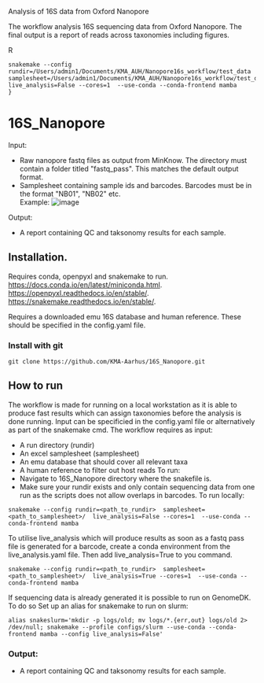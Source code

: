 Analysis of 16S data from Oxford Nanopore

The workflow analysis 16S sequencing data from Oxford Nanopore. The final output is a report of reads across taxonomies including figures.

R
```
snakemake --config rundir=/Users/admin1/Documents/KMA_AUH/Nanopore16s_workflow/test_data  samplesheet=/Users/admin1/Documents/KMA_AUH/Nanopore16s_workflow/test_data/test_sample.xlsx  live_analysis=False --cores=1  --use-conda --conda-frontend mamba
}
```


# 16S_Nanopore
Input: 
- Raw nanopore fastq files as output from MinKnow. The directory must contain a folder titled "fastq_pass". This matches the default output format.   
- Samplesheet containing sample ids and barcodes. Barcodes must be in the format "NB01", "NB02" etc.  
Example:
![image](https://user-images.githubusercontent.com/90172976/157239868-b8989c11-0dce-4d4e-b886-5e89bc3bab1a.png)


Output:  
- A report containing QC and taksonomy results for each sample.

## Installation. 
Requires conda, openpyxl and snakemake to run.  
https://docs.conda.io/en/latest/miniconda.html. 
https://openpyxl.readthedocs.io/en/stable/.  
https://snakemake.readthedocs.io/en/stable/. 

Requires a downloaded emu 16S database and human reference. These should be specified in the config.yaml file.

### Install with git
```
git clone https://github.com/KMA-Aarhus/16S_Nanopore.git
```
## How to run
The workflow is made for running on a local workstation as it is able to produce fast results which can assign taxonomies before the analysis is done running. Input can be specificied in the config.yaml file or alternatively as part of the snakemake cmd. The workflow requires as input:
* A run directory (rundir)
* An excel samplesheet (samplesheet)
* An emu database that should cover all relevant taxa
* A human reference to filter out host reads
To run:
* Navigate to 16S_Nanopore directory where the snakefile is.  
* Make sure your rundir exists and only contain sequencing data from one run as the scripts does not allow overlaps in barcodes.
To run locally:
```
snakemake --config rundir=<path_to_rundir>  samplesheet=<path_to_samplesheet>/  live_analysis=False --cores=1  --use-conda --conda-frontend mamba
```
To utilise live_analysis which will produce results as soon as a fastq pass file is generated for a barcode, create a conda environment from the live_analysis.yaml file. Then add live_analysis=True to you command.
```
snakemake --config rundir=<path_to_rundir>  samplesheet=<path_to_samplesheet>/  live_analysis=True --cores=1  --use-conda --conda-frontend mamba
```

If sequencing data is already generated it is possible to run on GenomeDK. To do so Set up an alias for snakemake to run on slurm:
```
alias snakeslurm='mkdir -p logs/old; mv logs/*.{err,out} logs/old 2> /dev/null; snakemake --profile configs/slurm --use-conda --conda-frontend mamba --config live_analysis=False'
```


### Output:  
- A report containing QC and taksonomy results for each sample.

